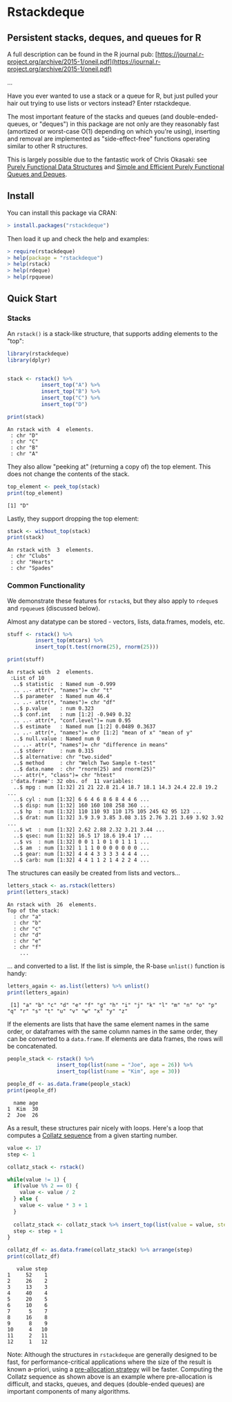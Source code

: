Rstackdeque
========================================================

Persistent stacks, deques, and queues for R
---------------------------------------------

A full description can be found in the R journal pub: [https://journal.r-project.org/archive/2015-1/oneil.pdf](https://journal.r-project.org/archive/2015-1/oneil.pdf)

...

Have you ever wanted to use a stack or a queue for R, but just pulled your hair out
trying to use lists or vectors instead? Enter rstackdeque.

The most important feature of the stacks and queues (and double-ended-queues, or 
"deques") in this package are not only are they reasonably fast (amortized or 
worst-case O(1) depending on which you're using), inserting and removal are 
implemented as "side-effect-free" functions operating similar to other R 
structures. 

This is largely possible due to the fantastic work of
Chris Okasaki: see [Purely Functional Data Structures](http://www.amazon.com/Purely-Functional-Structures-Chris-Okasaki/dp/0521663504) 
and [Simple and Efficient Purely Functional Queues and Deques](http://www.westpoint.edu/eecs/SiteAssets/SitePages/Faculty%20Publication%20Documents/Okasaki/jfp95queue.pdf).


Install
---------

You can install this package via CRAN:

```r
> install.packages("rstackdeque") 
```

Then load it up and check the help and examples:

```r
> require(rstackdeque)
> help(package = "rstackdeque")
> help(rstack)
> help(rdeque)
> help(rpqueue)
```

Quick Start
------------

### Stacks ###

An `rstack()` is a stack-like structure, that supports adding elements to the "top":

```r
library(rstackdeque)
library(dplyr)


stack <- rstack() %>%
           insert_top("A") %>%
           insert_top("B") %>%
           insert_top("C") %>%
           insert_top("D")

print(stack)
```

```
An rstack with  4  elements. 
 : chr "D"
 : chr "C"
 : chr "B"
 : chr "A"
```

They also allow "peeking at" (returning a copy of) the top element. This does not change the contents of the stack.

```r
top_element <- peek_top(stack)
print(top_element)
```

```
[1] "D"
```

Lastly, they support dropping the top element:

```r
stack <- without_top(stack)
print(stack)
```

```
An rstack with  3  elements. 
 : chr "Clubs"
 : chr "Hearts"
 : chr "Spades"
```

### Common Functionality

We demonstrate these features for `rstack`s, but they also apply to `rdeque`s
and `rpqueue`s (discussed below).

Almost any datatype can be stored - vectors, lists, data.frames, models, etc.

```r
stuff <- rstack() %>%
         insert_top(mtcars) %>%
         insert_top(t.test(rnorm(25), rnorm(25)))

print(stuff)
```

```
An rstack with  2  elements. 
 :List of 10
  ..$ statistic  : Named num -0.999
  .. ..- attr(*, "names")= chr "t"
  ..$ parameter  : Named num 46.4
  .. ..- attr(*, "names")= chr "df"
  ..$ p.value    : num 0.323
  ..$ conf.int   : num [1:2] -0.949 0.32
  .. ..- attr(*, "conf.level")= num 0.95
  ..$ estimate   : Named num [1:2] 0.0489 0.3637
  .. ..- attr(*, "names")= chr [1:2] "mean of x" "mean of y"
  ..$ null.value : Named num 0
  .. ..- attr(*, "names")= chr "difference in means"
  ..$ stderr     : num 0.315
  ..$ alternative: chr "two.sided"
  ..$ method     : chr "Welch Two Sample t-test"
  ..$ data.name  : chr "rnorm(25) and rnorm(25)"
  ..- attr(*, "class")= chr "htest"
 :'data.frame':	32 obs. of  11 variables:
  ..$ mpg : num [1:32] 21 21 22.8 21.4 18.7 18.1 14.3 24.4 22.8 19.2 ...
  ..$ cyl : num [1:32] 6 6 4 6 8 6 8 4 4 6 ...
  ..$ disp: num [1:32] 160 160 108 258 360 ...
  ..$ hp  : num [1:32] 110 110 93 110 175 105 245 62 95 123 ...
  ..$ drat: num [1:32] 3.9 3.9 3.85 3.08 3.15 2.76 3.21 3.69 3.92 3.92 ...
  ..$ wt  : num [1:32] 2.62 2.88 2.32 3.21 3.44 ...
  ..$ qsec: num [1:32] 16.5 17 18.6 19.4 17 ...
  ..$ vs  : num [1:32] 0 0 1 1 0 1 0 1 1 1 ...
  ..$ am  : num [1:32] 1 1 1 0 0 0 0 0 0 0 ...
  ..$ gear: num [1:32] 4 4 4 3 3 3 3 4 4 4 ...
  ..$ carb: num [1:32] 4 4 1 1 2 1 4 2 2 4 ...
```

The structures can easily be created from lists and vectors...

```r
letters_stack <- as.rstack(letters)
print(letters_stack)
```

```
An rstack with  26  elements. 
Top of the stack:
  : chr "a"
  : chr "b"
  : chr "c"
  : chr "d"
  : chr "e"
  : chr "f"
    ...
```

... and converted to a list. If the list is simple, the R-base `unlist()` 
function is handy:

```r
letters_again <- as.list(letters) %>% unlist()
print(letters_again)
```

```
 [1] "a" "b" "c" "d" "e" "f" "g" "h" "i" "j" "k" "l" "m" "n" "o" "p" "q" "r" "s" "t" "u" "v" "w" "x" "y" "z"
```

If the elements are lists that have the same element names in the same order, or dataframes with the
same column names in the same order, they can be converted to a `data.frame`. If elements are data frames, the rows
will be concatenated.

```r
people_stack <- rstack() %>%
                insert_top(list(name = "Joe", age = 26)) %>%
                insert_top(list(name = "Kim", age = 30))

people_df <- as.data.frame(people_stack)
print(people_df)
```

```
  name age
1  Kim  30
2  Joe  26
```

As a result, these structures pair nicely with loops. Here's a loop 
that computes a [Collatz sequence](https://en.wikipedia.org/wiki/Collatz_conjecture) from a given starting number.

```r
value <- 17
step <- 1

collatz_stack <- rstack()

while(value != 1) {
  if(value %% 2 == 0) {
    value <- value / 2
  } else {
    value <- value * 3 + 1
  }
  
  collatz_stack <- collatz_stack %>% insert_top(list(value = value, step = step))
  step <- step + 1
}

collatz_df <- as.data.frame(collatz_stack) %>% arrange(step)
print(collatz_df)
```

```
   value step
1     52    1
2     26    2
3     13    3
4     40    4
5     20    5
6     10    6
7      5    7
8     16    8
9      8    9
10     4   10
11     2   11
12     1   12
```

Note: Although the structures in `rstackdeque` are generally designed to be fast, 
for performance-critical applications where the size of the result is known 
a-priori, using a [pre-allocation strategy](https://www.r-bloggers.com/2018/08/growing-objects-and-loop-memory-pre-allocation/) will be faster. 
Computing the Collatz sequence as shown above is an example where pre-allocation is difficult, and stacks, queues, and deques (double-ended queues) are important components of many algorithms.

